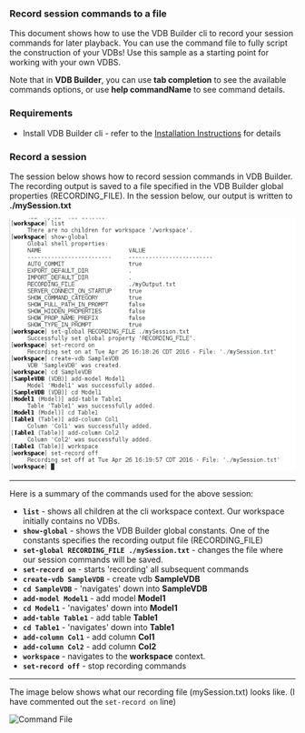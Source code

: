 ### Record session commands to a file

This document shows how to use the VDB Builder cli to record your session commands for later playback.  You can use the command file to fully script the construction of your VDBs!  Use this sample as a starting point for working with your own VDBS.

Note that in __VDB Builder__, you can use __tab completion__ to see the available commands options, or use __help commandName__ to see command details.


### Requirements

* Install VDB Builder cli - refer to the [Installation Instructions](install-cli.md) for details


### Record a session

The session below shows how to record session commands in VDB Builder.  The recording output is saved to a file specified in the VDB Builder global properties (RECORDING_FILE).  In the session below, our output is written to __./mySession.txt__

![Import VDB Session](img/cli-record-session.png)

---
Here is a summary of the commands used for the above session:

* __`list`__ - shows all children at the cli workspace context.  Our workspace initially contains no VDBs.
* __`show-global`__ - shows the VDB Builder global constants.  One of the constants specifies the recording output file (RECORDING_FILE)
* __`set-global RECORDING_FILE ./mySession.txt`__ - changes the file where our session commands will be saved.
* __`set-record on`__ - starts 'recording' all subsequent commands 
* __`create-vdb SampleVDB`__ - create vdb __SampleVDB__ 
* __`cd SampleVDB`__ - 'navigates' down into __SampleVDB__ 
* __`add-model Model1`__ - add model __Model1__ 
* __`cd Model1`__ - 'navigates' down into __Model1__ 
* __`add-table Table1`__ - add table __Table1__ 
* __`cd Table1`__ - 'navigates' down into __Table1__ 
* __`add-column Col1`__ - add column __Col1__ 
* __`add-column Col2`__ - add column __Col2__ 
* __`workspace`__ - navigates to the __workspace__ context.
* __`set-record off`__ - stop recording commands 

---

The image below shows what our recording file (mySession.txt) looks like.  (I have commented out the `set-record on` line)

![Command File](img/cli-record-command-file.png)

